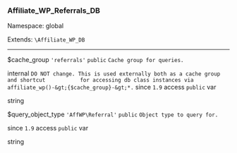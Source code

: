 ### Affiliate_WP_Referrals_DB

Namespace: global

Extends: `\Affiliate_WP_DB`

----


$cache_group
`'referrals'` `public` `Cache group for queries.` 


internal
`DO NOT change. This is used externally both as a cache group and shortcut           for accessing db class instances via affiliate_wp()-&gt;{$cache_group}-&gt;*.` 
since
`1.9` 
access
`public` 
var

string


$query_object_type
`'AffWP\Referral'` `public` `Object type to query for.` 


since
`1.9` 
access
`public` 
var

string

